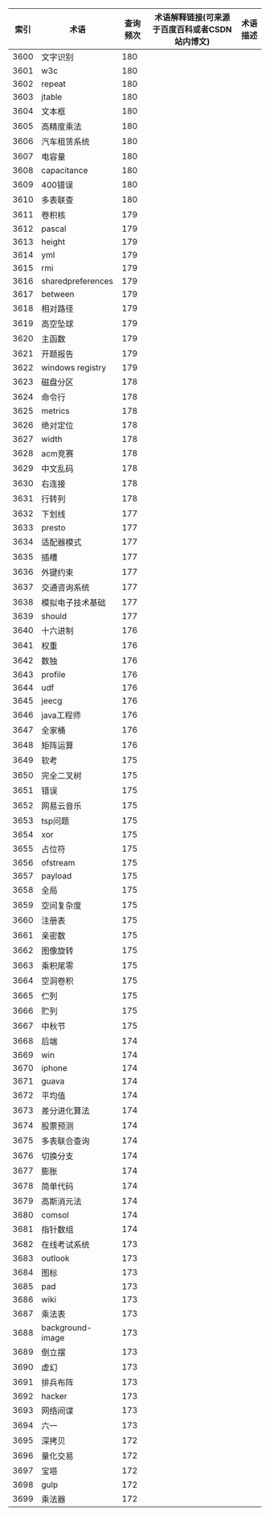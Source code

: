 | 索引   | 术语                | 查询频次 | 术语解释链接(可来源于百度百科或者CSDN站内博文) | 术语描述 |
| ---- | ----------------- | ---- | -------------------------- | ---- |
| 3600 | 文字识别              | 180  |                            |      |
| 3601 | w3c               | 180  |                            |      |
| 3602 | repeat            | 180  |                            |      |
| 3603 | jtable            | 180  |                            |      |
| 3604 | 文本框               | 180  |                            |      |
| 3605 | 高精度乘法             | 180  |                            |      |
| 3606 | 汽车租赁系统            | 180  |                            |      |
| 3607 | 电容量               | 180  |                            |      |
| 3608 | capacitance       | 180  |                            |      |
| 3609 | 400错误             | 180  |                            |      |
| 3610 | 多表联查              | 180  |                            |      |
| 3611 | 卷积核               | 179  |                            |      |
| 3612 | pascal            | 179  |                            |      |
| 3613 | height            | 179  |                            |      |
| 3614 | yml               | 179  |                            |      |
| 3615 | rmi               | 179  |                            |      |
| 3616 | sharedpreferences | 179  |                            |      |
| 3617 | between           | 179  |                            |      |
| 3618 | 相对路径              | 179  |                            |      |
| 3619 | 高空坠球              | 179  |                            |      |
| 3620 | 主函数               | 179  |                            |      |
| 3621 | 开题报告              | 179  |                            |      |
| 3622 | windows registry  | 179  |                            |      |
| 3623 | 磁盘分区              | 178  |                            |      |
| 3624 | 命令行               | 178  |                            |      |
| 3625 | metrics           | 178  |                            |      |
| 3626 | 绝对定位              | 178  |                            |      |
| 3627 | width             | 178  |                            |      |
| 3628 | acm竞赛             | 178  |                            |      |
| 3629 | 中文乱码              | 178  |                            |      |
| 3630 | 右连接               | 178  |                            |      |
| 3631 | 行转列               | 178  |                            |      |
| 3632 | 下划线               | 177  |                            |      |
| 3633 | presto            | 177  |                            |      |
| 3634 | 适配器模式             | 177  |                            |      |
| 3635 | 插槽                | 177  |                            |      |
| 3636 | 外键约束              | 177  |                            |      |
| 3637 | 交通咨询系统            | 177  |                            |      |
| 3638 | 模拟电子技术基础          | 177  |                            |      |
| 3639 | should            | 177  |                            |      |
| 3640 | 十六进制              | 176  |                            |      |
| 3641 | 权重                | 176  |                            |      |
| 3642 | 数独                | 176  |                            |      |
| 3643 | profile           | 176  |                            |      |
| 3644 | udf               | 176  |                            |      |
| 3645 | jeecg             | 176  |                            |      |
| 3646 | java工程师           | 176  |                            |      |
| 3647 | 全家桶               | 176  |                            |      |
| 3648 | 矩阵运算              | 176  |                            |      |
| 3649 | 软考                | 175  |                            |      |
| 3650 | 完全二叉树             | 175  |                            |      |
| 3651 | 错误                | 175  |                            |      |
| 3652 | 网易云音乐             | 175  |                            |      |
| 3653 | tsp问题             | 175  |                            |      |
| 3654 | xor               | 175  |                            |      |
| 3655 | 占位符               | 175  |                            |      |
| 3656 | ofstream          | 175  |                            |      |
| 3657 | payload           | 175  |                            |      |
| 3658 | 全局                | 175  |                            |      |
| 3659 | 空间复杂度             | 175  |                            |      |
| 3660 | 注册表               | 175  |                            |      |
| 3661 | 亲密数               | 175  |                            |      |
| 3662 | 图像旋转              | 175  |                            |      |
| 3663 | 乘积尾零              | 175  |                            |      |
| 3664 | 空洞卷积              | 175  |                            |      |
| 3665 | 伫列                | 175  |                            |      |
| 3666 | 贮列                | 175  |                            |      |
| 3667 | 中秋节               | 175  |                            |      |
| 3668 | 后端                | 174  |                            |      |
| 3669 | win               | 174  |                            |      |
| 3670 | iphone            | 174  |                            |      |
| 3671 | guava             | 174  |                            |      |
| 3672 | 平均值               | 174  |                            |      |
| 3673 | 差分进化算法            | 174  |                            |      |
| 3674 | 股票预测              | 174  |                            |      |
| 3675 | 多表联合查询            | 174  |                            |      |
| 3676 | 切换分支              | 174  |                            |      |
| 3677 | 膨胀                | 174  |                            |      |
| 3678 | 简单代码              | 174  |                            |      |
| 3679 | 高斯消元法             | 174  |                            |      |
| 3680 | comsol            | 174  |                            |      |
| 3681 | 指针数组              | 174  |                            |      |
| 3682 | 在线考试系统            | 173  |                            |      |
| 3683 | outlook           | 173  |                            |      |
| 3684 | 图标                | 173  |                            |      |
| 3685 | pad               | 173  |                            |      |
| 3686 | wiki              | 173  |                            |      |
| 3687 | 乘法表               | 173  |                            |      |
| 3688 | background-image  | 173  |                            |      |
| 3689 | 倒立摆               | 173  |                            |      |
| 3690 | 虚幻                | 173  |                            |      |
| 3691 | 排兵布阵              | 173  |                            |      |
| 3692 | hacker            | 173  |                            |      |
| 3693 | 网络间谍              | 173  |                            |      |
| 3694 | 六一                | 173  |                            |      |
| 3695 | 深拷贝               | 172  |                            |      |
| 3696 | 量化交易              | 172  |                            |      |
| 3697 | 宝塔                | 172  |                            |      |
| 3698 | gulp              | 172  |                            |      |
| 3699 | 乘法器               | 172  |                            |      |

